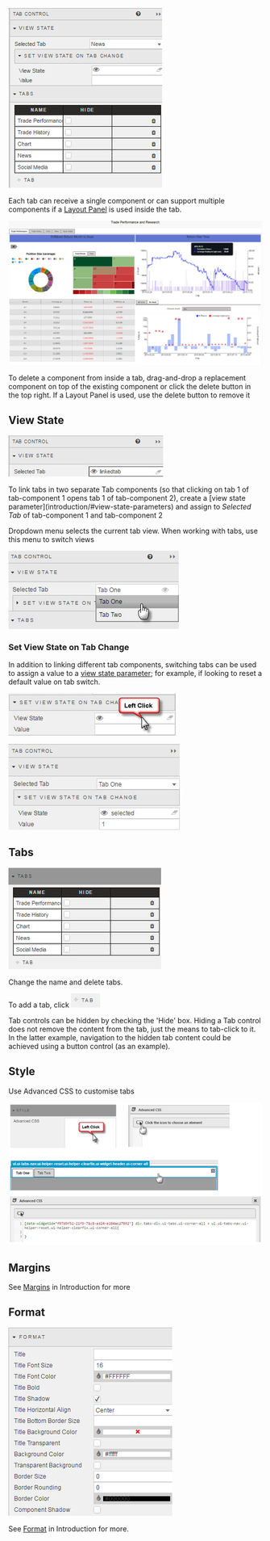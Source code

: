![Screenshot](img/tabsmenu2.jpg)

Each tab can receive a single component or can support multiple components if a [Layout Panel](layout) is used inside the tab. 
 
![Screenshot](img/tabmenuexamplehtmllight.jpg) 

<aside class="admonition caution">To delete a component from inside a tab, drag-and-drop a replacement component on top of the existing component or click the delete button in the top right. If a Layout Panel is used, use the delete button to remove it</aside> 

## View State

![Screenshot](img/linkedtab.jpg)

<aside class="admonition caution">To link tabs in two separate Tab components (so that clicking on tab 1 of tab-component 1 opens tab 1 of tab-component 2), create a [view state parameter](introduction/#view-state-parameters) and assign to <i>Selected Tab</i> of tab-component 1 and tab-component 2</aside>

Dropdown menu selects the current tab view. When working with tabs, use this menu to switch views

![Screenshot](img/tabmenuswitchhtmllight.jpg)

### Set View State on Tab Change

In addition to linking different tab components, switching tabs can be used to assign a value to a [view state parameter](introduction/#view-state-parameters); for example, if looking to reset a default value on tab switch.

![Screenshot](img/leftclickviewstatehtmllight.jpg)

![Screenshot](img/setviestateontabchangehtmllight.jpg)

## Tabs

![Screenshot](img/tabsmenu.jpg)

Change the name and delete tabs.

To add a tab, click ![Screenshot](img/tabbuttonhtmllight.jpg)

Tab controls can be hidden by checking the 'Hide' box. Hiding a Tab control does not remove the content from the tab, just the means to tab-click to it. In the latter example, navigation to the hidden tab content could be achieved using a button control (as an example).

## Style

Use Advanced CSS to customise tabs

![Screenshot](img/advancedcsstabs.jpg)

## Margins

See [Margins](introduction/#margins) in Introduction for more

## Format

![Screenshot](img/mapformat.jpg)

See [Format](introduction/#format) in Introduction for more.

